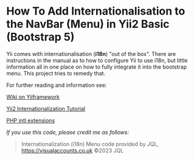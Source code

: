 # How To Add Internationalisation to the NavBar (Menu) in Yii2 Basic (Bootstrap 5)

Yii comes with internationalisation (**i18n**) "out of the box". There are instructions in the manual as to how to configure Yii to use i18n, but little information all in one place on how to fully integrate it into the bootstrap menu. This project tries to remedy that.

For further reading and information see:

[Wiki on Yiiframework](https://www.yiiframework.com/wiki/2577/how-to-add-a-dropdown-language-picker-to-the-menu)

[Yii2 Internationalization Tutorial](https://www.yiiframework.com/doc/guide/2.0/en/tutorial-i18n)

[PHP intl extensions](https://www.php.net/manual/en/intro.intl.php)

*If you use this code, please credit me as follows:*
>Internationalization (i18n) Menu code provided by JQL, https://visualaccounts.co.uk ©2023 JQL